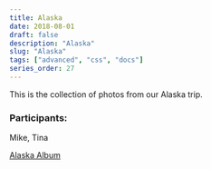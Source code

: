 ```yaml
---
title: Alaska
date: 2018-08-01
draft: false
description: "Alaska"
slug: "Alaska"
tags: ["advanced", "css", "docs"]
series_order: 27
---
```


This is the collection of photos from our Alaska trip.

### Participants:
Mike, Tina

[Alaska Album](https://photos.app.goo.gl/x9gCXAfNfPJyt4zu9)

